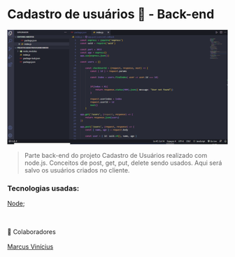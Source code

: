 # Cadastro de usuários 👩 - Back-end



<img src="./assets/cadastroprojetoparteBack.gif" alt="gifProjeto">



> Parte back-end do projeto Cadastro de Usuários realizado com node.js. Conceitos de post, get, put, delete sendo usados. Aqui será salvo os usuários criados no cliente.
### Tecnologias usadas:
 
<a href="https://developer.mozilla.org/pt-BR/docs/Learn/Server-side/Express_Nodejs/Introduction" target="blank">Node</a>;

<br>
<br>
🤝 Colaboradores
<br>
<br>
<a href="https://www.linkedin.com/in/marcusviniciusbeghelisantos/" target="_blank">Marcus Vinícius</a>





